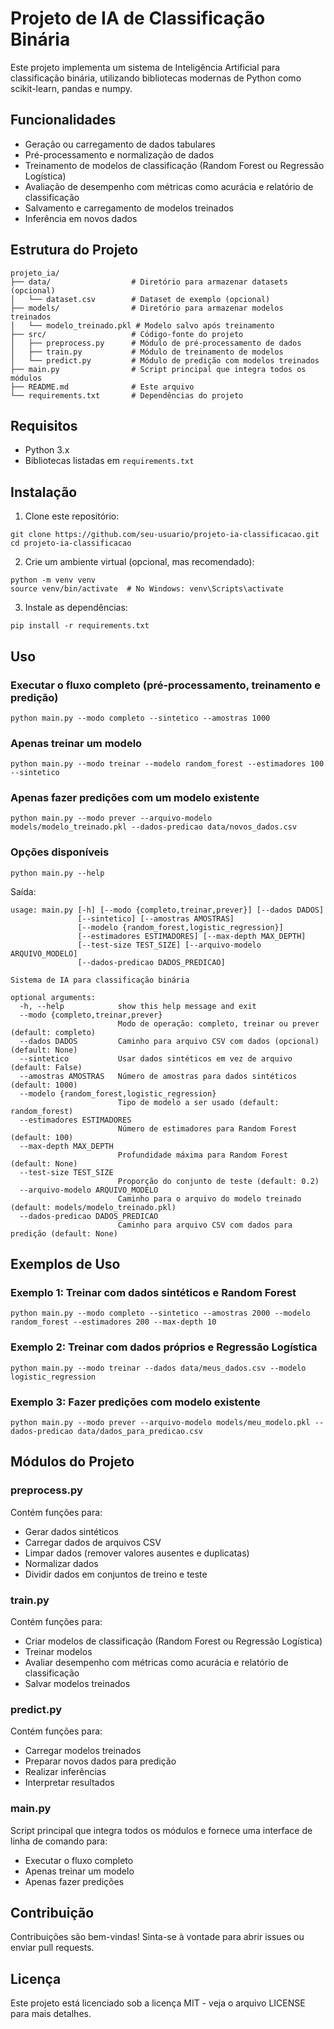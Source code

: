 # Projeto de IA de Classificação Binária

Este projeto implementa um sistema de Inteligência Artificial para classificação binária, utilizando bibliotecas modernas de Python como scikit-learn, pandas e numpy.

## Funcionalidades

- Geração ou carregamento de dados tabulares
- Pré-processamento e normalização de dados
- Treinamento de modelos de classificação (Random Forest ou Regressão Logística)
- Avaliação de desempenho com métricas como acurácia e relatório de classificação
- Salvamento e carregamento de modelos treinados
- Inferência em novos dados

## Estrutura do Projeto

```
projeto_ia/
├── data/                  # Diretório para armazenar datasets (opcional)
│   └── dataset.csv        # Dataset de exemplo (opcional)
├── models/                # Diretório para armazenar modelos treinados
│   └── modelo_treinado.pkl # Modelo salvo após treinamento
├── src/                   # Código-fonte do projeto
│   ├── preprocess.py      # Módulo de pré-processamento de dados
│   ├── train.py           # Módulo de treinamento de modelos
│   └── predict.py         # Módulo de predição com modelos treinados
├── main.py                # Script principal que integra todos os módulos
├── README.md              # Este arquivo
└── requirements.txt       # Dependências do projeto
```

## Requisitos

- Python 3.x
- Bibliotecas listadas em `requirements.txt`

## Instalação

1. Clone este repositório:
```
git clone https://github.com/seu-usuario/projeto-ia-classificacao.git
cd projeto-ia-classificacao
```

2. Crie um ambiente virtual (opcional, mas recomendado):
```
python -m venv venv
source venv/bin/activate  # No Windows: venv\Scripts\activate
```

3. Instale as dependências:
```
pip install -r requirements.txt
```

## Uso

### Executar o fluxo completo (pré-processamento, treinamento e predição)

```
python main.py --modo completo --sintetico --amostras 1000
```

### Apenas treinar um modelo

```
python main.py --modo treinar --modelo random_forest --estimadores 100 --sintetico
```

### Apenas fazer predições com um modelo existente

```
python main.py --modo prever --arquivo-modelo models/modelo_treinado.pkl --dados-predicao data/novos_dados.csv
```

### Opções disponíveis

```
python main.py --help
```

Saída:
```
usage: main.py [-h] [--modo {completo,treinar,prever}] [--dados DADOS]
               [--sintetico] [--amostras AMOSTRAS]
               [--modelo {random_forest,logistic_regression}]
               [--estimadores ESTIMADORES] [--max-depth MAX_DEPTH]
               [--test-size TEST_SIZE] [--arquivo-modelo ARQUIVO_MODELO]
               [--dados-predicao DADOS_PREDICAO]

Sistema de IA para classificação binária

optional arguments:
  -h, --help            show this help message and exit
  --modo {completo,treinar,prever}
                        Modo de operação: completo, treinar ou prever (default: completo)
  --dados DADOS         Caminho para arquivo CSV com dados (opcional) (default: None)
  --sintetico           Usar dados sintéticos em vez de arquivo (default: False)
  --amostras AMOSTRAS   Número de amostras para dados sintéticos (default: 1000)
  --modelo {random_forest,logistic_regression}
                        Tipo de modelo a ser usado (default: random_forest)
  --estimadores ESTIMADORES
                        Número de estimadores para Random Forest (default: 100)
  --max-depth MAX_DEPTH
                        Profundidade máxima para Random Forest (default: None)
  --test-size TEST_SIZE
                        Proporção do conjunto de teste (default: 0.2)
  --arquivo-modelo ARQUIVO_MODELO
                        Caminho para o arquivo do modelo treinado (default: models/modelo_treinado.pkl)
  --dados-predicao DADOS_PREDICAO
                        Caminho para arquivo CSV com dados para predição (default: None)
```

## Exemplos de Uso

### Exemplo 1: Treinar com dados sintéticos e Random Forest

```
python main.py --modo completo --sintetico --amostras 2000 --modelo random_forest --estimadores 200 --max-depth 10
```

### Exemplo 2: Treinar com dados próprios e Regressão Logística

```
python main.py --modo treinar --dados data/meus_dados.csv --modelo logistic_regression
```

### Exemplo 3: Fazer predições com modelo existente

```
python main.py --modo prever --arquivo-modelo models/meu_modelo.pkl --dados-predicao data/dados_para_predicao.csv
```

## Módulos do Projeto

### preprocess.py

Contém funções para:
- Gerar dados sintéticos
- Carregar dados de arquivos CSV
- Limpar dados (remover valores ausentes e duplicatas)
- Normalizar dados
- Dividir dados em conjuntos de treino e teste

### train.py

Contém funções para:
- Criar modelos de classificação (Random Forest ou Regressão Logística)
- Treinar modelos
- Avaliar desempenho com métricas como acurácia e relatório de classificação
- Salvar modelos treinados

### predict.py

Contém funções para:
- Carregar modelos treinados
- Preparar novos dados para predição
- Realizar inferências
- Interpretar resultados

### main.py

Script principal que integra todos os módulos e fornece uma interface de linha de comando para:
- Executar o fluxo completo
- Apenas treinar um modelo
- Apenas fazer predições

## Contribuição

Contribuições são bem-vindas! Sinta-se à vontade para abrir issues ou enviar pull requests.

## Licença

Este projeto está licenciado sob a licença MIT - veja o arquivo LICENSE para mais detalhes.
